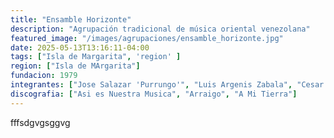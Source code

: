 ```yaml
---
title: "Ensamble Horizonte"
description: "Agrupación tradicional de música oriental venezolana"
featured_image: "/images/agrupaciones/ensamble_horizonte.jpg"
date: 2025-05-13T13:16:11-04:00
tags: ["Isla de Margarita", 'region' ]
region: ["Isla de MArgarita"]
fundacion: 1979
integrantes: ["Jose Salazar 'Purrungo'", "Luis Argenis Zabala", "Cesar Mata", "Gary Rendon"]
discografia: ["Asi es Nuestra Musica", "Arraigo", "A Mi Tierra"]
---
```


fffsdgvgsggvg